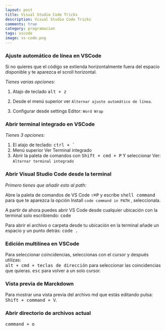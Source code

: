 ```yaml
---
layout: post
title: Visual Studio Code Tricks
description: Visual Studio Code Tricks
comments: true
category: programacion
tags: vscode
image: vs-code.png
---
```


### Ajuste automático de línea en VSCode

Si no quieres que el código se extienda horizontalmente fuera del espacio disponible y te aparezca el scroll horizontal.

*Tienes varias opciones:*

1. Atajo de teclado <kbd>alt + z</kbd>

2. Desde el menú superior ver `Alternar ajuste automático de línea`.

3. Configurar desde settings Editor: `Word Wrap`

### Abrir terminal integrado en VSCode

*Tienes 3 opciones:*

1. El atajo de teclado: <kbd>ctrl +  `</kbd>
2. Menú superior Ver Terminal integrado
3. Abrir la paleta de comandos con <kbd>Shift + cmd + P</kbd> Y seleccionar Ver: `Alternar terminal integrado`

### Abrir Visual Studio Code desde la terminal

*Primero tienes que añadir esto al path:*

Abre la paleta de comandos de VS Code <kbd>⇧⌘P</kbd> y escribe <kbd>shell command</kbd> para que te aparezca la opción Install `code command in PATH` , seleccionala.

A partir de ahora puedes abrir VS Code desde cualquier ubicación con la terminal solo escribiendo: <kbd>code</kbd>

Para abrir el archivo o carpeta desde tu ubicación en la terminal añade un espacio y un punto detrás: <kbd>code .</kbd>

### Edición multilínea en VSCode

Para seleccionar coincidencias, seleccionas con el cursor y después utilizas:<br> <kbd>alt + cmd + teclas de dirección</kbd> para seleccionar las coincidencias que quieras. <kbd>esc</kbd> para volver a un solo cursor.

### Vista previa de Marckdown

Para mostrar una vista previa del archivo md que estás editando pulsa: <br> <kbd>Shift + command + V</kbd>.

### Abrir directorio de archivos actual

<kbd>command + o</kbd>

